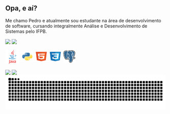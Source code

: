 ## Opa, e aí?
Me chamo Pedro e atualmente sou estudante na área de desenvolvimento de software, cursando integralmente Análise e Desenvolvimento de Sistemas pelo IFPB.


<div>
    <a href="https://github.com/Pedro-code-source/Pedro-code-source"></a>
    <img height="180em" align="center" src="https://github-readme-stats.vercel.app/api?username=Pedro-code-source&show_icons=true&theme=dracula&include_all_commits=true&count_private=true">
    <img height="180em" align="center" src="https://github-readme-stats.vercel.app/api/top-langs/?username=Pedro-code-source&layout=compact&langs_count=16&theme=dark">
</div>
<div style="display:inline_block"><br>
    <img align="center" alt="Pedro-Java" height"30" width="45" src="https://github.com/devicons/devicon/blob/master/icons/java/java-original-wordmark.svg">
    <img align="center" alt="Pedro-Python" height="30" width="40" src="https://raw.githubusercontent.com/devicons/devicon/master/icons/python/python-original.svg">
    <img align="center" alt="Pedro-HTML" height="30" width="40" src="https://raw.githubusercontent.com/devicons/devicon/master/icons/html5/html5-original.svg">
    <img align="center" alt="Pedro-CSS" height="30" width="40" src="https://raw.githubusercontent.com/devicons/devicon/master/icons/css3/css3-original.svg">
    <img align="center" alt="Pedro-Java" height"30" width="40" src="https://github.com/devicons/devicon/blob/master/icons/postgresql/postgresql-original.svg">
</div>


<div style="display:inline_block"><br>
  <a href = "mailto:pedropereiraa.work@gmail.com"><img align="center" src="https://img.shields.io/badge/-Gmail-%23333?style=for-the-badge&logo=gmail&logoColor=white" target="_blank"></a>  
  <a href="www.linkedin.com/in/pedro-pereira-586729319" target="_blank"><img align="center" src="https://img.shields.io/badge/-LinkedIn-%230077B5?style=for-the-badge&logo=linkedin&logoColor=white" target="_blank"></a> 
</div>

<img src="https://raw.githubusercontent.com/Pedro-code-source/Pedro-code-source/output/snake.svg" alt="Snake animation" />
